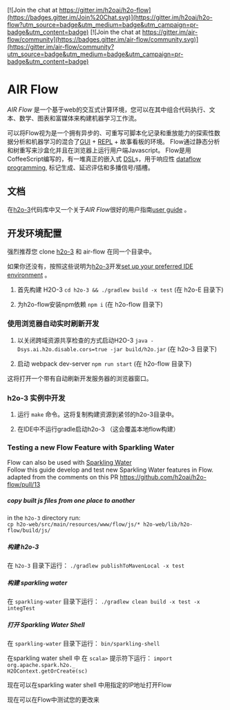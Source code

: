 [![Join the chat at https://gitter.im/h2oai/h2o-flow](https://badges.gitter.im/Join%20Chat.svg)](https://gitter.im/h2oai/h2o-flow?utm_source=badge&utm_medium=badge&utm_campaign=pr-badge&utm_content=badge) [![Join the chat at https://gitter.im/air-flow/community](https://badges.gitter.im/air-flow/community.svg)](https://gitter.im/air-flow/community?utm_source=badge&utm_medium=badge&utm_campaign=pr-badge&utm_content=badge)

# AIR Flow

*AIR Flow* 是一个基于web的交互式计算环境，您可以在其中组合代码执行、文本、数学、图表和富媒体来构建机器学习工作流。

可以将Flow视为是一个拥有异步的、可重写可脚本化记录和重放能力的探索性数据分析和机器学习的混合了[GUI](https://en.wikipedia.org/wiki/Graphical_user_interface) + 
[REPL](https://en.wikipedia.org/wiki/Read%E2%80%93eval%E2%80%93print_loop) + 故事看板的环境。
Flow通过静态分析和树重写来沙盒化并且在浏览器上运行用户端Javascript。
Flow是用CoffeeScript编写的，有一堆真正的嵌入式
[DSL](https://en.wikipedia.org/wiki/Domain-specific_language)s，用于响应性
[dataflow programming](https://en.wikipedia.org/wiki/Dataflow_programming), 标记生成、延迟评估和多播信号/插槽。

## 文档

在[h2o-3](https://github.com/h2oai/h2o-3)代码库中又一个关于*AIR Flow*很好的用户指南[user guide](https://github.com/h2oai/h2o-3/blob/8858aac90dce771f9025b16948b675f92b542715/h2o-docs/src/product/flow/README.md) 。

## 开发环境配置

强烈推荐您 clone [h2o-3](https://github.com/h2oai/h2o-3) 和 air-flow 在同一个目录中。 

如果你还没有，按照这些说明为[h2o-3](https://github.com/h2oai/h2o-3)开发[set up your preferred IDE environment](https://github.com/h2oai/h2o-3#47-setting-up-your-preferred-ide-environment) 。
    
1. 首先构建 H2O-3  `cd h2o-3 && ./gradlew build -x test` (在 h2o-E 目录下)

2. 为h2o-flow安装npm依赖 `npm i` (在 h2o-flow 目录下)

### 使用浏览器自动实时刷新开发

1. 以关闭跨域资源共享检查的方式启动H2O-3 `java -Dsys.ai.h2o.disable.cors=true -jar build/h2o.jar` (在 h2o-3 目录下)

2. 启动 webpack dev-server `npm run start` (在 h2o-flow 目录下)

这将打开一个带有自动刷新开发服务器的浏览器窗口。


### h2o-3 实例中开发

1. 运行 `make` 命令。这将复制构建资源到紧邻的h2o-3目录中。

2. 在IDE中不运行gradle启动h2o-3 （这会覆盖本地flow构建）

### Testing a new Flow Feature with Sparkling Water  

Flow can also be used with [Sparkling Water](https://github.com/h2oai/sparkling-water)  
Follow this guide develop and test new Sparkling Water features in Flow.  
adapted from the comments on this PR https://github.com/h2oai/h2o-flow/pull/13  

##### copy built js files from one place to another  
in the `h2o-3` directory run:  
`cp h2o-web/src/main/resources/www/flow/js/* h2o-web/lib/h2o-flow/build/js/`  

##### 构建 h2o-3  
在 `h2o-3` 目录下运行：
`./gradlew publishToMavenLocal -x test`  

##### 构建 sparkling water  
在 `sparkling-water` 目录下运行：
`./gradlew clean build -x test -x integTest`  

##### 打开 Sparkling Water Shell  
在 `sparkling-water` 目录下运行：
`bin/sparkling-shell`  

在sparkling water shell 中 
在 `scala>` 提示符下运行： 
`import org.apache.spark.h2o._`  
`H2OContext.getOrCreate(sc)`  

现在可以在sparkling water shell 中用指定的IP地址打开Flow

现在可以在Flow中测试您的更改来
